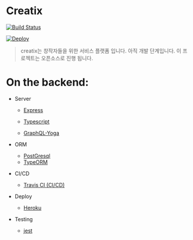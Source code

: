 # Creatix
[![Build Status](https://travis-ci.org/OhMinsSup/creatix-server.svg?branch=master)](https://travis-ci.org/OhMinsSup/creatix-server) 

[![Deploy](https://www.herokucdn.com/deploy/button.png)](https://heroku.com/deploy)


> creatix는 창작자들을 위한 서비스 플랫폼 입니다. 아직 개발 단계입니다.
> 이 프로젝트는 오픈소스로 진행 됩니다.

# On the backend:
- Server
    * [Express](https://expressjs.com/ko/)

    * [Typescript](https://www.typescriptlang.org/) 

    * [GraphQL-Yoga](https://github.com/prisma/graphql-yoga)

- ORM
    * [PostGresql](https://www.postgresql.org/)
    * [TypeORM](https://github.com/typeorm/typeorm)

- CI/CD
    * [Travis CI (CI/CD)](https://travis-ci.org/)

- Deploy
    * [Heroku](https://www.heroku.com/)

- Testing
    * [jest](https://jestjs.io/)

